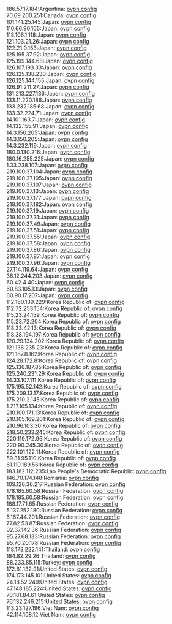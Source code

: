 186.57.17.184:Argentina: [ovpn config](vpn/186_57_17_184.ovpn)  
70.69.200.251:Canada: [ovpn config](vpn/70_69_200_251.ovpn)  
101.141.25.145:Japan: [ovpn config](vpn/101_141_25_145.ovpn)  
110.66.90.105:Japan: [ovpn config](vpn/110_66_90_105.ovpn)  
118.106.1.118:Japan: [ovpn config](vpn/118_106_1_118.ovpn)  
121.103.21.26:Japan: [ovpn config](vpn/121_103_21_26.ovpn)  
122.21.0.153:Japan: [ovpn config](vpn/122_21_0_153.ovpn)  
125.195.37.92:Japan: [ovpn config](vpn/125_195_37_92.ovpn)  
125.199.144.68:Japan: [ovpn config](vpn/125_199_144_68.ovpn)  
126.107.193.33:Japan: [ovpn config](vpn/126_107_193_33.ovpn)  
126.125.138.230:Japan: [ovpn config](vpn/126_125_138_230.ovpn)  
126.125.144.155:Japan: [ovpn config](vpn/126_125_144_155.ovpn)  
126.91.211.27:Japan: [ovpn config](vpn/126_91_211_27.ovpn)  
131.213.227.136:Japan: [ovpn config](vpn/131_213_227_136.ovpn)  
133.11.220.186:Japan: [ovpn config](vpn/133_11_220_186.ovpn)  
133.232.185.68:Japan: [ovpn config](vpn/133_232_185_68.ovpn)  
133.32.224.71:Japan: [ovpn config](vpn/133_32_224_71.ovpn)  
14.101.163.7:Japan: [ovpn config](vpn/14_101_163_7.ovpn)  
14.132.155.91:Japan: [ovpn config](vpn/14_132_155_91.ovpn)  
14.3.150.205:Japan: [ovpn config](vpn/14_3_150_205.ovpn)  
14.3.150.205:Japan: [ovpn config](vpn/14_3_150_205.ovpn)  
14.3.232.119:Japan: [ovpn config](vpn/14_3_232_119.ovpn)  
180.0.130.216:Japan: [ovpn config](vpn/180_0_130_216.ovpn)  
180.16.255.225:Japan: [ovpn config](vpn/180_16_255_225.ovpn)  
1.33.238.107:Japan: [ovpn config](vpn/1_33_238_107.ovpn)  
219.100.37.104:Japan: [ovpn config](vpn/219_100_37_104.ovpn)  
219.100.37.105:Japan: [ovpn config](vpn/219_100_37_105.ovpn)  
219.100.37.107:Japan: [ovpn config](vpn/219_100_37_107.ovpn)  
219.100.37.13:Japan: [ovpn config](vpn/219_100_37_13.ovpn)  
219.100.37.177:Japan: [ovpn config](vpn/219_100_37_177.ovpn)  
219.100.37.182:Japan: [ovpn config](vpn/219_100_37_182.ovpn)  
219.100.37.19:Japan: [ovpn config](vpn/219_100_37_19.ovpn)  
219.100.37.31:Japan: [ovpn config](vpn/219_100_37_31.ovpn)  
219.100.37.49:Japan: [ovpn config](vpn/219_100_37_49.ovpn)  
219.100.37.51:Japan: [ovpn config](vpn/219_100_37_51.ovpn)  
219.100.37.55:Japan: [ovpn config](vpn/219_100_37_55.ovpn)  
219.100.37.58:Japan: [ovpn config](vpn/219_100_37_58.ovpn)  
219.100.37.86:Japan: [ovpn config](vpn/219_100_37_86.ovpn)  
219.100.37.87:Japan: [ovpn config](vpn/219_100_37_87.ovpn)  
219.100.37.96:Japan: [ovpn config](vpn/219_100_37_96.ovpn)  
27.114.119.64:Japan: [ovpn config](vpn/27_114_119_64.ovpn)  
36.12.244.203:Japan: [ovpn config](vpn/36_12_244_203.ovpn)  
60.42.4.40:Japan: [ovpn config](vpn/60_42_4_40.ovpn)  
60.83.105.13:Japan: [ovpn config](vpn/60_83_105_13.ovpn)  
60.90.17.207:Japan: [ovpn config](vpn/60_90_17_207.ovpn)  
112.160.139.229:Korea Republic of: [ovpn config](vpn/112_160_139_229.ovpn)  
112.72.253.154:Korea Republic of: [ovpn config](vpn/112_72_253_154.ovpn)  
115.23.24.159:Korea Republic of: [ovpn config](vpn/115_23_24_159.ovpn)  
115.23.72.204:Korea Republic of: [ovpn config](vpn/115_23_72_204.ovpn)  
118.33.42.13:Korea Republic of: [ovpn config](vpn/118_33_42_13.ovpn)  
118.38.194.197:Korea Republic of: [ovpn config](vpn/118_38_194_197.ovpn)  
120.29.134.202:Korea Republic of: [ovpn config](vpn/120_29_134_202.ovpn)  
121.136.235.23:Korea Republic of: [ovpn config](vpn/121_136_235_23.ovpn)  
121.167.8.162:Korea Republic of: [ovpn config](vpn/121_167_8_162.ovpn)  
124.28.172.8:Korea Republic of: [ovpn config](vpn/124_28_172_8.ovpn)  
125.136.187.85:Korea Republic of: [ovpn config](vpn/125_136_187_85.ovpn)  
125.240.231.29:Korea Republic of: [ovpn config](vpn/125_240_231_29.ovpn)  
14.33.107.111:Korea Republic of: [ovpn config](vpn/14_33_107_111.ovpn)  
175.195.52.142:Korea Republic of: [ovpn config](vpn/175_195_52_142.ovpn)  
175.209.13.17:Korea Republic of: [ovpn config](vpn/175_209_13_17.ovpn)  
175.210.2.145:Korea Republic of: [ovpn config](vpn/175_210_2_145.ovpn)  
1.217.165.134:Korea Republic of: [ovpn config](vpn/1_217_165_134.ovpn)  
210.100.171.13:Korea Republic of: [ovpn config](vpn/210_100_171_13.ovpn)  
210.105.169.201:Korea Republic of: [ovpn config](vpn/210_105_169_201.ovpn)  
210.96.103.30:Korea Republic of: [ovpn config](vpn/210_96_103_30.ovpn)  
218.50.233.245:Korea Republic of: [ovpn config](vpn/218_50_233_245.ovpn)  
220.119.172.96:Korea Republic of: [ovpn config](vpn/220_119_172_96.ovpn)  
220.90.245.30:Korea Republic of: [ovpn config](vpn/220_90_245_30.ovpn)  
222.101.122.11:Korea Republic of: [ovpn config](vpn/222_101_122_11.ovpn)  
59.31.95.110:Korea Republic of: [ovpn config](vpn/59_31_95_110.ovpn)  
61.110.189.56:Korea Republic of: [ovpn config](vpn/61_110_189_56.ovpn)  
183.182.112.235:Lao People's Democratic Republic: [ovpn config](vpn/183_182_112_235.ovpn)  
146.70.174.148:Romania: [ovpn config](vpn/146_70_174_148.ovpn)  
109.126.36.217:Russian Federation: [ovpn config](vpn/109_126_36_217.ovpn)  
178.185.60.58:Russian Federation: [ovpn config](vpn/178_185_60_58.ovpn)  
178.185.60.58:Russian Federation: [ovpn config](vpn/178_185_60_58.ovpn)  
188.17.71.65:Russian Federation: [ovpn config](vpn/188_17_71_65.ovpn)  
5.137.252.180:Russian Federation: [ovpn config](vpn/5_137_252_180.ovpn)  
5.167.44.201:Russian Federation: [ovpn config](vpn/5_167_44_201.ovpn)  
77.82.53.87:Russian Federation: [ovpn config](vpn/77_82_53_87.ovpn)  
92.37.142.36:Russian Federation: [ovpn config](vpn/92_37_142_36.ovpn)  
95.27.68.133:Russian Federation: [ovpn config](vpn/95_27_68_133.ovpn)  
95.70.20.178:Russian Federation: [ovpn config](vpn/95_70_20_178.ovpn)  
118.173.222.141:Thailand: [ovpn config](vpn/118_173_222_141.ovpn)  
184.82.29.26:Thailand: [ovpn config](vpn/184_82_29_26.ovpn)  
88.233.85.115:Turkey: [ovpn config](vpn/88_233_85_115.ovpn)  
172.81.132.91:United States: [ovpn config](vpn/172_81_132_91.ovpn)  
174.173.145.101:United States: [ovpn config](vpn/174_173_145_101.ovpn)  
24.18.52.249:United States: [ovpn config](vpn/24_18_52_249.ovpn)  
47.148.185.224:United States: [ovpn config](vpn/47_148_185_224.ovpn)  
70.181.84.61:United States: [ovpn config](vpn/70_181_84_61.ovpn)  
76.132.246.215:United States: [ovpn config](vpn/76_132_246_215.ovpn)  
113.23.127.196:Viet Nam: [ovpn config](vpn/113_23_127_196.ovpn)  
42.114.108.12:Viet Nam: [ovpn config](vpn/42_114_108_12.ovpn)  

